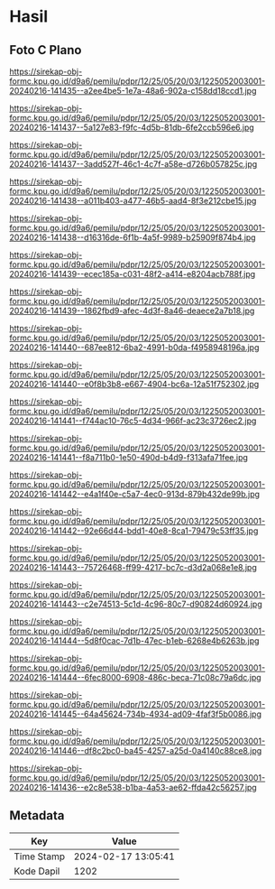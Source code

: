 # Hasil

## Foto C Plano

https://sirekap-obj-formc.kpu.go.id/d9a6/pemilu/pdpr/12/25/05/20/03/1225052003001-20240216-141435--a2ee4be5-1e7a-48a6-902a-c158dd18ccd1.jpg

https://sirekap-obj-formc.kpu.go.id/d9a6/pemilu/pdpr/12/25/05/20/03/1225052003001-20240216-141437--5a127e83-f9fc-4d5b-81db-6fe2ccb596e6.jpg

https://sirekap-obj-formc.kpu.go.id/d9a6/pemilu/pdpr/12/25/05/20/03/1225052003001-20240216-141437--3add527f-46c1-4c7f-a58e-d726b057825c.jpg

https://sirekap-obj-formc.kpu.go.id/d9a6/pemilu/pdpr/12/25/05/20/03/1225052003001-20240216-141438--a011b403-a477-46b5-aad4-8f3e212cbe15.jpg

https://sirekap-obj-formc.kpu.go.id/d9a6/pemilu/pdpr/12/25/05/20/03/1225052003001-20240216-141438--d16316de-6f1b-4a5f-9989-b25909f874b4.jpg

https://sirekap-obj-formc.kpu.go.id/d9a6/pemilu/pdpr/12/25/05/20/03/1225052003001-20240216-141439--ecec185a-c031-48f2-a414-e8204acb788f.jpg

https://sirekap-obj-formc.kpu.go.id/d9a6/pemilu/pdpr/12/25/05/20/03/1225052003001-20240216-141439--1862fbd9-afec-4d3f-8a46-deaece2a7b18.jpg

https://sirekap-obj-formc.kpu.go.id/d9a6/pemilu/pdpr/12/25/05/20/03/1225052003001-20240216-141440--687ee812-6ba2-4991-b0da-f4958948196a.jpg

https://sirekap-obj-formc.kpu.go.id/d9a6/pemilu/pdpr/12/25/05/20/03/1225052003001-20240216-141440--e0f8b3b8-e667-4904-bc6a-12a51f752302.jpg

https://sirekap-obj-formc.kpu.go.id/d9a6/pemilu/pdpr/12/25/05/20/03/1225052003001-20240216-141441--f744ac10-76c5-4d34-966f-ac23c3726ec2.jpg

https://sirekap-obj-formc.kpu.go.id/d9a6/pemilu/pdpr/12/25/05/20/03/1225052003001-20240216-141441--f8a711b0-1e50-490d-b4d9-f313afa71fee.jpg

https://sirekap-obj-formc.kpu.go.id/d9a6/pemilu/pdpr/12/25/05/20/03/1225052003001-20240216-141442--e4a1f40e-c5a7-4ec0-913d-879b432de99b.jpg

https://sirekap-obj-formc.kpu.go.id/d9a6/pemilu/pdpr/12/25/05/20/03/1225052003001-20240216-141442--92e66d44-bdd1-40e8-8ca1-79479c53ff35.jpg

https://sirekap-obj-formc.kpu.go.id/d9a6/pemilu/pdpr/12/25/05/20/03/1225052003001-20240216-141443--75726468-ff99-4217-bc7c-d3d2a068e1e8.jpg

https://sirekap-obj-formc.kpu.go.id/d9a6/pemilu/pdpr/12/25/05/20/03/1225052003001-20240216-141443--c2e74513-5c1d-4c96-80c7-d90824d60924.jpg

https://sirekap-obj-formc.kpu.go.id/d9a6/pemilu/pdpr/12/25/05/20/03/1225052003001-20240216-141444--5d8f0cac-7d1b-47ec-b1eb-6268e4b6263b.jpg

https://sirekap-obj-formc.kpu.go.id/d9a6/pemilu/pdpr/12/25/05/20/03/1225052003001-20240216-141444--6fec8000-6908-486c-beca-71c08c79a6dc.jpg

https://sirekap-obj-formc.kpu.go.id/d9a6/pemilu/pdpr/12/25/05/20/03/1225052003001-20240216-141445--64a45624-734b-4934-ad09-4faf3f5b0086.jpg

https://sirekap-obj-formc.kpu.go.id/d9a6/pemilu/pdpr/12/25/05/20/03/1225052003001-20240216-141446--df8c2bc0-ba45-4257-a25d-0a4140c88ce8.jpg

https://sirekap-obj-formc.kpu.go.id/d9a6/pemilu/pdpr/12/25/05/20/03/1225052003001-20240216-141436--e2c8e538-b1ba-4a53-ae62-ffda42c56257.jpg


## Metadata

| Key        | Value               |
| ---------- | ------------------- |
| Time Stamp | 2024-02-17 13:05:41 |
| Kode Dapil | 1202                |



